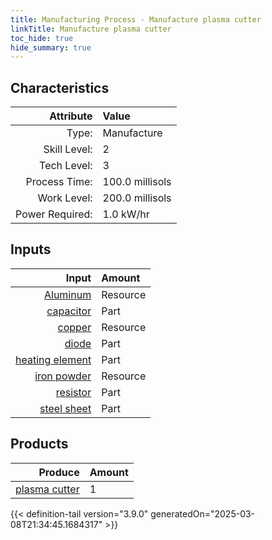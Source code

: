 ```yaml
---
title: Manufacturing Process - Manufacture plasma cutter
linkTitle: Manufacture plasma cutter
toc_hide: true
hide_summary: true
---
```

<!-- This is generated by the MarsSim HelpGenertor, do not edit. -->


## Characteristics

| Attribute      | Value |
|--------:|:------|
|Type:|Manufacture|
|Skill Level:|2|
|Tech Level:|3|
|Process Time:|100.0 millisols|
|Work Level:|200.0 millisols|
|Power Required:|1.0 kW/hr|

## Inputs

| Input      | Amount |
|--------:|:------|
|[Aluminum](/docs/definitions/resource/aluminum)|Resource|0.1 kg|
|[capacitor](/docs/definitions/part/capacitor)|Part|10|
|[copper](/docs/definitions/resource/copper)|Resource|0.2 kg|
|[diode](/docs/definitions/part/diode)|Part|10|
|[heating element](/docs/definitions/part/heating-element)|Part|6|
|[iron powder](/docs/definitions/resource/iron-powder)|Resource|0.2 kg|
|[resistor](/docs/definitions/part/resistor)|Part|10|
|[steel sheet](/docs/definitions/part/steel-sheet)|Part|1|

## Products


| Produce      | Amount |
|--------:|:------|
|[plasma cutter](/docs/definitions/part/plasma-cutter)|1|



{{< definition-tail version="3.9.0" generatedOn="2025-03-08T21:34:45.1684317" >}}



